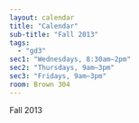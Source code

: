 ```yaml
---
layout: calendar
title: "Calendar"
sub-title: "Fall 2013"
tags:
  - "gd3"
sec1: "Wednesdays, 8:30am–2pm"
sec2: "Thursdays, 9am–3pm"
sec3: "Fridays, 9am–3pm"
room: Brown 304
---
```


Fall 2013

